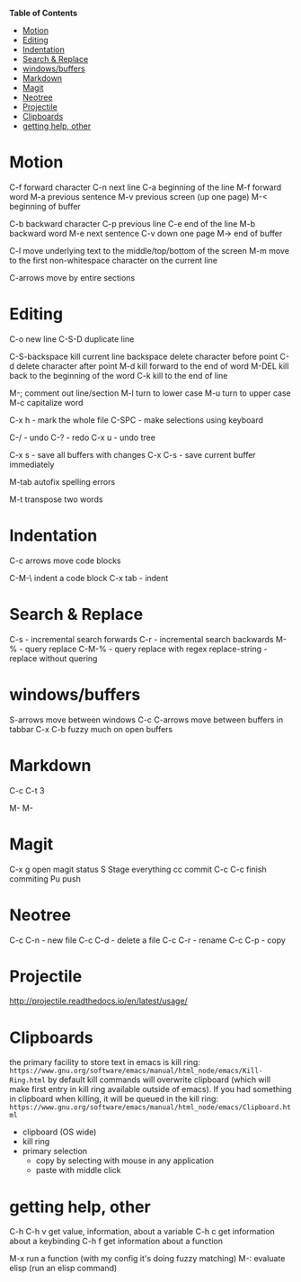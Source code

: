 <!-- markdown-toc start - Don't edit this section. Run M-x markdown-toc-generate-toc again -->
**Table of Contents**

- [Motion](#motion)
- [Editing](#editing)
- [Indentation](#indentation)
- [Search & Replace](#search--replace)
- [windows/buffers](#windowsbuffers)
- [Markdown](#markdown)
- [Magit](#magit)
- [Neotree](#neotree)
- [Projectile](#projectile)
- [Clipboards](#clipboards)
- [getting help, other](#getting-help-other)

<!-- markdown-toc end -->



# Motion #

C-f   forward character
C-n   next line
C-a   beginning of the line
M-f   forward word
M-a   previous sentence
M-v   previous screen (up one page)
M-<   beginning of buffer

C-b   backward character
C-p   previous line
C-e   end of the line
M-b   backward word
M-e   next sentence
C-v   down one page
M->   end of buffer

C-l   move underlying text to the middle/top/bottom of the screen
M-m   move to the first non-whitespace character on the current line

C-arrows   move by entire sections


# Editing #

C-o   new line
C-S-D            duplicate line

C-S-backspace      kill current line
backspace   delete character before point
C-d         delete character after point
M-d         kill forward to the end of word
M-DEL       kill back to the beginning of the word
C-k         kill to the end of line

M-;   comment out line/section
M-l   turn to lower case
M-u   turn to upper case
M-c       capitalize word

C-x h    - mark the whole file
C-SPC    - make selections using keyboard

C-/   - undo
C-?   - redo
C-x u   - undo tree

C-x s   - save all buffers with changes
C-x C-s   - save current buffer immediately

M-tab     autofix spelling errors

M-t    transpose two words

# Indentation #

C-c arrows    move code blocks

C-M-\    indent a code block
C-x tab - indent

# Search & Replace #

C-s    - incremental search forwards
C-r    - incremental search backwards
M-%    - query replace
C-M-%   - query replace with regex
replace-string    - replace without quering



# windows/buffers #

S-arrows    move between windows
C-c C-arrows   move between buffers in tabbar
C-x C-b     fuzzy much on open buffers

# Markdown #

C-c C-t 3

M-<left>
M-<right>

# Magit #

C-x g   open magit status
S       Stage everything
cc      commit
C-c C-c finish commiting
Pu      push


# Neotree #

C-c C-n   - new file
C-c C-d   - delete a file
C-c C-r   - rename
C-c C-p   - copy

# Projectile #

http://projectile.readthedocs.io/en/latest/usage/

# Clipboards #

the primary facility to store text in emacs is kill ring: `https://www.gnu.org/software/emacs/manual/html_node/emacs/Kill-Ring.html`
by default kill commands will overwrite clipboard (which will make first entry in kill ring available outside of emacs). If you had something in clipboard when killing, it will be queued in the kill ring: `https://www.gnu.org/software/emacs/manual/html_node/emacs/Clipboard.html`

- clipboard (OS wide)
- kill ring
- primary selection
	- copy by selecting with mouse in any application
	- paste with middle click


# getting help, other #

C-h
C-h v     get value, information, about a variable
C-h c     get information about a keybinding
C-h f     get information about a function

M-x       run a function (with my config it's doing fuzzy matching)
M-:       evaluate elisp (run an elisp command)
